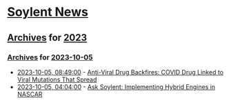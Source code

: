 # [Soylent News](../../../README.md)

## [Archives](../../index.md) for [2023](../index.md)

### [Archives](../../index.md) for [2023-10-05](index.md)

* [2023-10-05, 08:49:00](https://soylentnews.org/article.pl?sid=23/10/04/212218&from=rss) - [Anti-Viral Drug Backfires: COVID Drug Linked to Viral Mutations That Spread](https://soylentnews.org/article.pl?sid=23/10/04/212218&from=rss)
* [2023-10-05, 04:04:00](https://soylentnews.org/article.pl?sid=23/10/04/1956240&from=rss) - [Ask Soylent: Implementing Hybrid Engines in NASCAR](https://soylentnews.org/article.pl?sid=23/10/04/1956240&from=rss)
